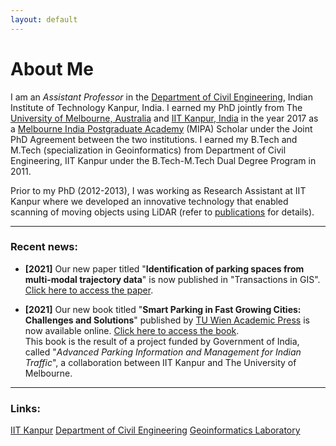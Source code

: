 ```yaml
---
layout: default
---
```

# About Me
I am an _Assistant Professor_ in the [Department of Civil Engineering](https://www.iitk.ac.in/ce), Indian Institute of Technology Kanpur, India. I earned my PhD jointly from The [University of Melbourne, Australia](https://www.unimelb.edu.au/) and [IIT Kanpur, India](https://www.iitk.ac.in/) in the year 2017 as a [Melbourne India Postgraduate Academy](https://mipa.unimelb.edu.au/) (MIPA) Scholar under the Joint PhD Agreement between the two institutions. I earned my B.Tech and M.Tech (specialization in Geoinformatics) from Department of Civil Engineering, IIT Kanpur under the B.Tech-M.Tech Dual Degree Program in 2011.

Prior to my PhD (2012-2013), I was working as Research Assistant at IIT Kanpur where we developed an innovative technology that enabled scanning of moving objects using LiDAR (refer to [publications](./publications.html) for details).

* * *
### Recent news:
* **[2021]** Our new paper titled "**Identification of parking spaces from multi-modal trajectory data**" is now published in "Transactions in GIS". [Click here to access the paper](https://onlinelibrary.wiley.com/doi/abs/10.1111/tgis.12811).

* **[2021]** Our new book titled "**Smart Parking in Fast Growing Cities: Challenges and Solutions**" published by [TU Wien Academic Press](https://www.tuwien.at/academicpress/) is now available online. [Click here to access the book](https://www.tuwien.at/academicpress/en/product/smart-parking-in-fast-growing-cities-ebook/).<br>
This book is the result of a project funded by Government of India, called "_Advanced Parking Information and Management for Indian Traffic_", a collaboration between IIT Kanpur and The University of Melbourne.


* * *
### Links:
[IIT Kanpur](https://www.iitk.ac.in/)           [Department of Civil Engineering](https://www.iitk.ac.in/ce)        [Geoinformatics Laboratory](https://gi-iitk.github.io/)
